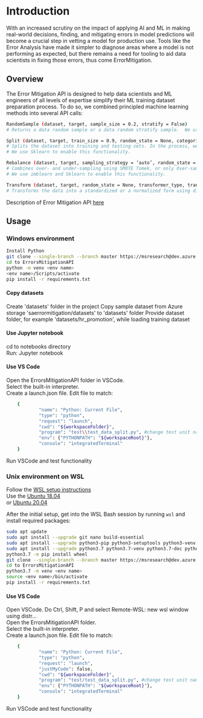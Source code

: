 # Introduction 
With an increased scrutiny on the impact of applying AI and ML in making real-world decisions, finding, and mitigating errors in model predictions will become a crucial step in vetting a model for production use. Tools like the Error Analysis have made it simpler to diagnose areas where a model is not performing as expected, but there remains a need for tooling to aid data scientists in fixing those errors, thus come ErrorMitigation.


## Overview
The Error Mitigation API is designed to help data scientists and ML engineers of all levels of expertise simplify their ML training dataset preparation process.  To do so, we combined  principled machine learning methods into several API calls:
``` bash
RandomSample (dataset, target, sample_size = 0.2, stratify = False)
# Returns a data random sample or a data random stratify sample.  We use Sklearn to enable this functionality.

Split (dataset, target, train_size = 0.9, random_state = None, categorical_features = True, drop_null = True, drop_duplicates = False, stratify = False)
# Splits the dataset into training and testing sets. In the process, we handle null values, duplicate records, transform all categorical features, and stratify data. 
# We use Sklearn to enable this functionality.

Rebalance (dataset, target, sampling_strategy = ‘auto’, random_state = None, smote_tomek = None, smote = None, tomek = None)
# Combines over- and under-sampling using SMOTE Tomek, or only Over-sampling using SMOTE or under-sampling using Tomek links. 
# We use imblearn and Sklearn to enable this functionality.

Transform (dataset, target, random_state = None, transformer_type, transform_features= None, method = None, output_distribution = None)
# Transforms the data into a standardized or a normalized form using different transformer types. We use Sklearn to enable this functionality. 
```
Description of Error Mitigation API [here](dataprocessing/README.md)

## Usage
### Windows environment

``` bash
Install Python
git clone --single-branch --branch master https://msresearch@dev.azure.com/msresearch/MLMitigationWorkflows/_git/ErrorsMitigationAPI
cd to ErrorsMitigationAPI
python -m venv <env name>
<env name>/Scripts/activate
pip install -r requirements.txt
```
#### Copy datasets 
Create 'datasets' folder in the project
Copy sample dataset from Azure storage 'saerrormitigation/datasets' to 'datasets' folder
Provide dataset folder, for example 'datasets/hr_promotion', while loading training dataset

#### Use Jupyter notebook
cd to notebooks directory  
Run: Jupyter notebook

#### Use VS Code
Open the ErrorsMitigationAPI folder in VSCode.  
Select the built-in interpreter.  
Create a launch.json file.  Edit file to match: 

``` bash
    {
            "name": "Python: Current File",
            "type": "python",
            "request": "launch",
            "cwd": "${workspaceFolder}",
            "program": "test\\test_data_split.py", #change test unit name to run different api
            "env": {"PYTHONPATH": "${workspaceRoot}"},
            "console": "integratedTerminal"
    }
```
Run VSCode and test functionality

### Unix environment on WSL
Follow the [WSL setup instructions](https://docs.microsoft.com/en-us/windows/wsl/install-win10)  
Use the [Ubuntu 18.04](https://www.microsoft.com/en-us/p/ubuntu-1804-lts/9n9tngvndl3q?rtc=1#activetab=pivot:overviewtab)  
or [Ubuntu 20.04](https://www.microsoft.com/en-us/p/ubuntu-2004-lts/9n6svws3rx71?rtc=1&activetab=pivot:overviewtab)

After the initial setup, get into the WSL Bash session by running `wsl` and install required packages:
``` bash
sudo apt update
sudo apt install --upgrade git nano build-essential
sudo apt install --upgrade python3-pip python3-setuptools python3-venv
sudo apt install --upgrade python3.7 python3.7-venv python3.7-doc python3.7-dev
python3.7 -m pip install wheel
git clone --single-branch --branch master https://msresearch@dev.azure.com/msresearch/MLMitigationWorkflows/_git/ErrorsMitigationAPI
cd to ErrorsMitigationAPI
python3.7 -m venv <env name>
source <env name>/bin/activate
pip install -r requirements.txt
```

#### Use VS Code 
Open VSCode.  Do Ctrl, Shift, P and select Remote-WSL: new wsl window using distr...  
Open the ErrorsMitigationAPI folder.  
Select the built-in interpreter.  
Create a launch.json file.  Edit file to match: 
``` bash
    {
            "name": "Python: Current File",
            "type": "python",
            "request": "launch",
            "justMyCode": false,
            "cwd": "${workspaceFolder}",
            "program": "test/test_data_split.py", #change test unit name to run different api
            "env": {"PYTHONPATH": "${workspaceRoot}"},
            "console": "integratedTerminal"
    }
```
Run VSCode and test functionality
